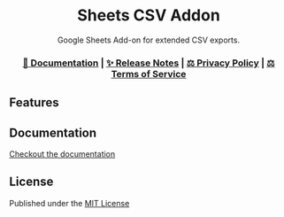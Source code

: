 <div align="center">

# Sheets CSV Addon

Google Sheets Add-on for extended CSV exports.


<h3>

[📖 Documentation](/docs) | [✨ Release Notes](/CHANGELOG.md) | [⚖️ Privacy Policy](/docs/privacy-policy.md) | [⚖️ Terms of Service](/docs/terms-of-service.md)

</h3>

</div>

## Features

## Documentation

[Checkout the documentation](/docs)

## License

Published under the [MIT License](./LICENSE)